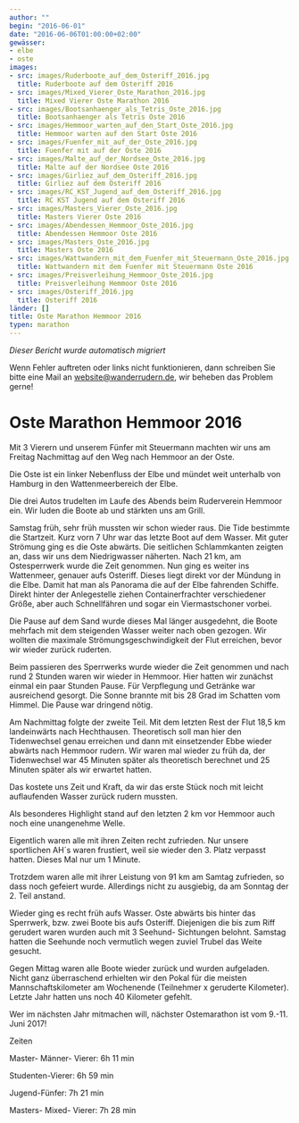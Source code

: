 ```yaml
---
author: ""
begin: "2016-06-01"
date: "2016-06-06T01:00:00+02:00"
gewässer:
- elbe
- oste
images:
- src: images/Ruderboote_auf_dem_Osteriff_2016.jpg
  title: Ruderboote auf dem Osteriff 2016
- src: images/Mixed_Vierer_Oste_Marathon_2016.jpg
  title: Mixed Vierer Oste Marathon 2016
- src: images/Bootsanhaenger_als_Tetris_Oste_2016.jpg
  title: Bootsanhaenger als Tetris Oste 2016
- src: images/Hemmoor_warten_auf_den_Start_Oste_2016.jpg
  title: Hemmoor warten auf den Start Oste 2016
- src: images/Fuenfer_mit_auf_der_Oste_2016.jpg
  title: Fuenfer mit auf der Oste 2016
- src: images/Malte_auf_der_Nordsee_Oste_2016.jpg
  title: Malte auf der Nordsee Oste 2016
- src: images/Girliez_auf_dem_Osteriff_2016.jpg
  title: Girliez auf dem Osteriff 2016
- src: images/RC_KST_Jugend_auf_dem_Osteriff_2016.jpg
  title: RC KST Jugend auf dem Osteriff 2016
- src: images/Masters_Vierer_Oste_2016.jpg
  title: Masters Vierer Oste 2016
- src: images/Abendessen_Hemmoor_Oste_2016.jpg
  title: Abendessen Hemmoor Oste 2016
- src: images/Masters_Oste_2016.jpg
  title: Masters Oste 2016
- src: images/Wattwandern_mit_dem_Fuenfer_mit_Steuermann_Oste_2016.jpg
  title: Wattwandern mit dem Fuenfer mit Steuermann Oste 2016
- src: images/Preisverleihung_Hemmoor_Oste_2016.jpg
  title: Preisverleihung Hemmoor Oste 2016
- src: images/Osteriff_2016.jpg
  title: Osteriff 2016
länder: []
title: Oste Marathon Hemmoor 2016
typen: marathon
---
```



*Dieser Bericht wurde automatisch migriert*

Wenn Fehler auftreten oder links nicht funktionieren, dann schreiben Sie bitte eine Mail an website@wanderrudern.de, wir beheben das Problem gerne!



# Oste Marathon Hemmoor 2016


Mit 3 Vierern und unserem Fünfer mit Steuermann machten wir uns am Freitag Nachmittag auf den Weg nach Hemmoor an der Oste.

Die Oste ist ein linker Nebenfluss der Elbe und mündet weit unterhalb von Hamburg in den Wattenmeerbereich der Elbe.

Die drei Autos trudelten im Laufe des Abends beim Ruderverein Hemmoor ein. Wir luden die Boote ab und stärkten uns am Grill.

Samstag früh, sehr früh mussten wir schon wieder raus. Die Tide bestimmte die Startzeit. Kurz vorn 7 Uhr war das letzte Boot auf dem Wasser. Mit guter Strömung ging es die Oste abwärts. Die seitlichen Schlammkanten zeigten an, dass wir uns dem Niedrigwasser näherten. Nach 21 km, am Ostesperrwerk wurde die Zeit genommen. Nun ging es weiter ins Wattenmeer, genauer aufs Osteriff. Dieses liegt direkt vor der Mündung in die Elbe. Damit hat man als Panorama die auf der Elbe fahrenden Schiffe. Direkt hinter der Anlegestelle ziehen Containerfrachter verschiedener Größe, aber auch Schnellfähren und sogar ein Viermastschoner vorbei.

Die Pause auf dem Sand wurde dieses Mal länger ausgedehnt, die Boote mehrfach mit dem steigenden Wasser weiter nach oben gezogen. Wir wollten die maximale Strömungsgeschwindigkeit der Flut erreichen, bevor wir wieder zurück ruderten.

Beim passieren des Sperrwerks wurde wieder die Zeit genommen und nach rund 2 Stunden waren wir wieder in Hemmoor. Hier hatten wir zunächst einmal ein paar Stunden Pause. Für Verpflegung und Getränke war ausreichend gesorgt. Die Sonne brannte mit bis 28 Grad im Schatten vom Himmel. Die Pause war dringend nötig.

Am Nachmittag folgte der zweite Teil. Mit dem letzten Rest der Flut 18,5 km landeinwärts nach Hechthausen. Theoretisch soll man hier den Tidenwechsel genau erreichen und dann mit einsetzender Ebbe wieder abwärts nach Hemmoor rudern. Wir waren mal wieder zu früh da, der Tidenwechsel war 45 Minuten später als theoretisch berechnet und 25 Minuten später als wir erwartet hatten.

Das kostete uns Zeit und Kraft, da wir das erste Stück noch mit leicht auflaufenden Wasser zurück rudern mussten.

Als besonderes Highlight stand auf den letzten 2 km vor Hemmoor auch noch eine unangenehme Welle.

Eigentlich waren alle mit ihren Zeiten recht zufrieden. Nur unsere sportlichen AH´s waren frustiert, weil sie wieder den 3. Platz verpasst hatten. Dieses Mal nur um 1 Minute.

Trotzdem waren alle mit ihrer Leistung von 91 km am Samtag zufrieden, so dass noch gefeiert wurde. Allerdings nicht zu ausgiebig, da am Sonntag der 2. Teil anstand.

Wieder ging es recht früh aufs Wasser. Oste abwärts bis hinter das Sperrwerk, bzw. zwei Boote bis aufs Osteriff. Diejenigen die bis zum Riff gerudert waren wurden auch mit 3 Seehund- Sichtungen belohnt. Samstag hatten die Seehunde noch vermutlich wegen zuviel Trubel das Weite gesucht.

Gegen Mittag waren alle Boote wieder zurück und wurden aufgeladen. Nicht ganz überraschend erhielten wir den Pokal für die meisten Mannschaftskilometer am Wochenende (Teilnehmer x geruderte Kilometer). Letzte Jahr hatten uns noch 40 Kilometer gefehlt.

Wer im nächsten Jahr mitmachen will, nächster Ostemarathon ist vom 9.-11. Juni 2017!

Zeiten

Master- Männer- Vierer: 6h 11 min

Studenten-Vierer: 6h 59 min

Jugend-Fünfer: 7h 21 min

Masters- Mixed- Vierer: 7h 28 min

